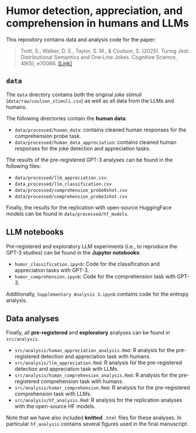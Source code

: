 # Humor detection, appreciation, and comprehension in humans and LLMs

This repository contains data and analysis code for the paper:

> Trott, S., Walker, D. E., Taylor, S. M., & Coulson, S. (2025). Turing Jest: Distributional Semantics and One‐Line Jokes. Cognitive Science, 49(5), e70066. [[Link]](https://onlinelibrary.wiley.com/doi/10.1111/cogs.70066?af=R)

## `data`

The `data` directory contains both the original *joke stimuli* (`data/raw/coulson_stimuli.csv`) as well as all data from the LLMs and humans. 

The following directories contain the **human data**:

- `data/processed/human_data`: contains cleaned human responses for the comprehension probe task. 
- `data/processed/human_data_appreciation`: contains cleaned human responses for the joke detection and appreciation tasks.

The results of the pre-registered GPT-3 analyses can be found in the following files:

- `data/processed/llm_appreciation.csv`
- `data_processed/llm_classification.csv`
- `data/processed/comprehension_probe0shot.csv`
- `data/processed/comprehension_probe1shot.csv`

Finally, the results for the replication with open-source HuggingFace models can be found in `data/processed/hf_models`.


## LLM notebooks

Pre-registered and exploratory LLM experiments (i.e., to reproduce the GPT-3 studies) can be found in the **Jupyter notebooks**:

- `humor_classification.ipynb`: Code for the classification and appreciation tasks with GPT-3. 
- `humor_comprehension.ipynb`: Code for the comprehension task with GPT-3. 

Additionally, `Supplementary Analysis 3.ipynb` contains code for the entropy analysis.  


## Data analyses

Finally, all **pre-registered** and **exploratory** analyses can be found in `src/analysis`.

- `src/analysis/human_appreciation_analysis.Rmd`: R analysis for the pre-registered detection and appreciation task with humans. 
- `src/analysis/llm_appreciation.Rmd`: R analysis for the pre-registered detection and appreciation task with LLMs. 
- `src/analysis/human_comprehension_analysis.Rmd`: R analysis for the pre-registered comprehension task with humans. 
- `src/analysis/humor_comprehension.Rmd`: R analysis for the pre-registered comprehension task with LLMs. 
- `src/analysis/hf_analysis.Rmd`: R analysis for the replication analyses with the open-source HF models.

Note that we have also included **knitted** `.html` files for these analyses. In particular `hf_analysis` contains several figures used in the final manuscript.

